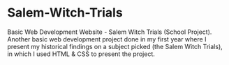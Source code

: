 # Salem-Witch-Trials
Basic Web Development Website - Salem Witch Trials (School Project). 
Another basic web development project done in my first year where I present my historical findings on a subject picked (the Salem Witch Trials), in which I used HTML & CSS to present the project.
